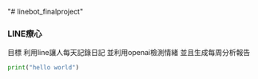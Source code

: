 "# linebot_finalproject" 
### LINE療心
目標 利用line讓人每天記錄日記 並利用openai檢測情緒 並且生成每周分析報告
```python 
print("hello world")

```
